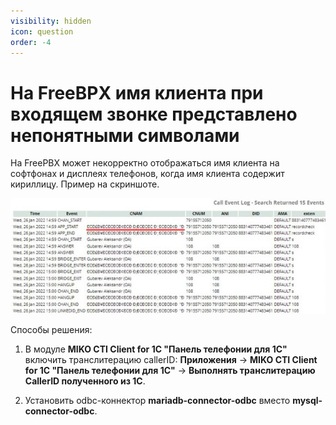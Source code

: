 ```yaml
---
visibility: hidden
icon: question
order: -4
---
```

# На FreeBPX имя клиента при входящем звонке представлено непонятными символами
На FreePBX может некорректно отображаться имя клиента на софтфонах и дисплеях телефонов, когда имя клиента содержит кириллицу. Пример на скриншоте.  

<img class="miko-shadow"  
    src="/assets/faq/kirillica_0.jpg"
    alt="МИКО: кириллица не отображается"
/> 

Способы решения:   
1. В модуле **MIKO CTI Client for 1C "Панель телефонии для 1С"** включить транслитерацию callerID:
**Приложения** -> **MIKO CTI Client for 1C "Панель телефонии для 1С"** -> **Выполнять транслитерацию CallerID полученного из 1С**.

2. Установить odbc-коннектор **mariadb-connector-odbc** вместо **mysql-connector-odbc**.
